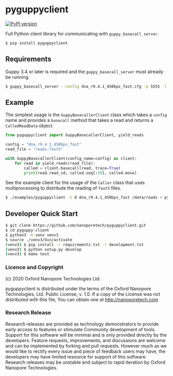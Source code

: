 # pyguppyclient

[![PyPI version](https://badge.fury.io/py/pyguppyclient.svg)](https://badge.fury.io/py/pyguppyclient)

Full Python client library for communicating with `guppy_basecall_server`.

```bash
$ pip install pyguppyclient
```

## Requirements

Guppy 3.4 or later is required and the `guppy_basecall_server` must already be running.

```bash
$ guppy_basecall_server --config dna_r9.4.1_450bps_fast.cfg -p 5555 -l /tmp/guppy -x 'cuda:0'
```

## Example

The simplest usage is the `GuppyBasecallerClient` class which takes a `config` name and provides a `basecall` method that takes a read and returns a `CalledReadData` object.

```python
from pyguppyclient import GuppyBasecallerClient, yield_reads

config = "dna_r9.4.1_450bps_fast"
read_file = "reads.fast5"

with GuppyBasecallerClient(config_name=config) as client:
    for read in yield_reads(read_file):
        called = client.basecall(read, trace=True)
        print(read.read_id, called.seq[:50], called.move)
```

See the example client for the usage of the `Caller` class that uses multiprocessing to distribute the reading of `fast5` files.

```bash
$ ./examples/pyguppyclient -t 8 dna_r9.4.1_450bps_fast /data/reads > pyguppyclient.fastq
```

## Developer Quick Start

```bash
$ git clone https://github.com/nanoporetech/pyguppyclient.git
$ cd pyguppy-client
$ python3 -m venv venv3
$ source ./venv3/bin/activate
(venv3) $ pip install -r requirements.txt -r development.txt
(venv3) $ python setup.py develop
(venv3) $ make test
```

### Licence and Copyright

(c) 2020 Oxford Nanopore Technologies Ltd.

pyguppyclient is distributed under the terms of the Oxford Nanopore
Technologies, Ltd.  Public License, v. 1.0.  If a copy of the License
was not distributed with this file, You can obtain one at
http://nanoporetech.com

### Research Release

Research releases are provided as technology demonstrators to provide early access to features or stimulate Community development of tools. Support for this software will be minimal and is only provided directly by the developers. Feature requests, improvements, and discussions are welcome and can be implemented by forking and pull requests. However much as we would like to rectify every issue and piece of feedback users may have, the developers may have limited resource for support of this software. Research releases may be unstable and subject to rapid iteration by Oxford Nanopore Technologies.
